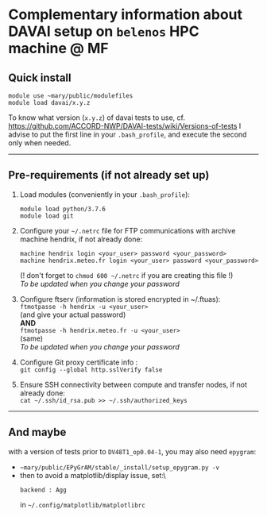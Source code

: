 Complementary information about DAVAI setup on `belenos` HPC machine @ MF
=========================================================================

Quick install
-------------

```
module use ~mary/public/modulefiles
module load davai/x.y.z
```
To know what version (`x.y.z`) of davai tests to use, cf. https://github.com/ACCORD-NWP/DAVAI-tests/wiki/Versions-of-tests
I advise to put the first line in your `.bash_profile`, and execute the second only when needed.

---

Pre-requirements (if not already set up)
----------------------------------------

1. Load modules (conveniently in your `.bash_profile`):
   ```
   module load python/3.7.6
   module load git
   ```
   
2. Configure your `~/.netrc` file for FTP communications with archive machine hendrix, if not already done:
   ```
   machine hendrix login <your_user> password <your_password>
   machine hendrix.meteo.fr login <your_user> password <your_password>
   ```
   (! don't forget to `chmod 600 ~/.netrc` if you are creating this file !)\
   _To be updated when you change your password_
   
3. Configure ftserv (information is stored encrypted in ~/.ftuas):\
   `ftmotpasse -h hendrix -u <your_user>`\
   (and give your actual password)\
   **AND**\
   `ftmotpasse -h hendrix.meteo.fr -u <your_user>`\
   (same)\
   _To be updated when you change your password_
   
4. Configure Git proxy certificate info :\
   `git config --global http.sslVerify false`
   
5. Ensure SSH connectivity between compute and transfer nodes, if not already done:\
   `cat ~/.ssh/id_rsa.pub >> ~/.ssh/authorized_keys`

---

And maybe
---------
with a version of tests prior to `DV48T1_op0.04-1`, you may also need `epygram`:

  - `~mary/public/EPyGrAM/stable/_install/setup_epygram.py -v`
  - then to avoid a matplotlib/display issue, set:\
    ```
    backend : Agg
    ```
    in `~/.config/matplotlib/matplotlibrc`
